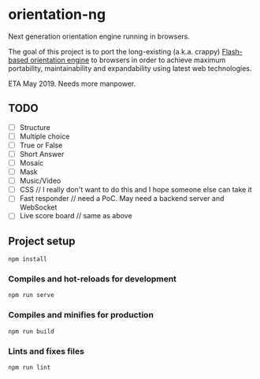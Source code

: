 # orientation-ng
Next generation orientation engine running in browsers.

The goal of this project is to port the long-existing (a.k.a. crappy) [Flash-based orientation engine](https://github.com/WorldIsMonkey/wim-ori-con) to browsers in order to achieve maximum portability, maintainability and expandability using latest web technologies.

ETA May 2019. Needs more manpower.

## TODO
- [ ] Structure
- [ ] Multiple choice
- [ ] True or False
- [ ] Short Answer
- [ ] Mosaic
- [ ] Mask
- [ ] Music/Video
- [ ] CSS // I really don't want to do this and I hope someone else can take it
- [ ] Fast responder // need a PoC. May need a backend server and WebSocket
- [ ] Live score board // same as above

## Project setup
```
npm install
```

### Compiles and hot-reloads for development
```
npm run serve
```

### Compiles and minifies for production
```
npm run build
```

### Lints and fixes files
```
npm run lint
```
